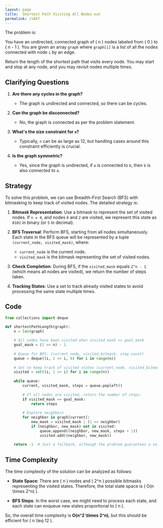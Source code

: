```yaml
---
layout: page
title:  Shortest Path Visiting All Nodes-out
permalink: /s847
---
```


The problem is: 

You have an undirected, connected graph of \( n \) nodes labeled from \( 0 \) to \( n - 1 \). You are given an array `graph` where `graph[i]` is a list of all the nodes connected with node `i` by an edge. 

Return the length of the shortest path that visits every node. You may start and stop at any node, and you may revisit nodes multiple times.

## Clarifying Questions

1. **Are there any cycles in the graph?**
   - The graph is undirected and connected, so there can be cycles.
   
2. **Can the graph be disconnected?**
   - No, the graph is connected as per the problem statement.
   
3. **What's the size constraint for `n`?**
   - Typically, `n` can be as large as 12, but handling cases around this constraint efficiently is crucial.
   
4. **Is the graph symmetric?**
   - Yes, since the graph is undirected, if `a` is connected to `b`, then `b` is also connected to `a`.

## Strategy

To solve this problem, we can use Breadth-First Search (BFS) with bitmasking to keep track of visited nodes. The detailed strategy is:

1. **Bitmask Representation**: Use a bitmask to represent the set of visited nodes. If `n = 4`, and nodes `0` and `2` are visited, we represent this state as `0101` in binary (or `5` in decimal).

2. **BFS Traversal**: Perform BFS, starting from all nodes simultaneously. Each state in the BFS queue will be represented by a tuple `(current_node, visited_mask)`, where:
   - `current_node` is the current node.
   - `visited_mask` is the bitmask representing the set of visited nodes.

3. **Check Completion**: During BFS, if the `visited_mask` equals `2^n - 1` (which means all nodes are visited), we return the number of steps taken.

4. **Tracking States**: Use a set to track already visited states to avoid processing the same state multiple times.

## Code

```python
from collections import deque

def shortestPathLength(graph):
    n = len(graph)
    
    # All nodes have been visited when visited_mask == goal_mask
    goal_mask = (1 << n) - 1
    
    # Queue for BFS: (current_node, visited_bitmask, step_count)
    queue = deque((i, 1 << i, 0) for i in range(n))
    
    # Set to keep track of visited states (current_node, visited_bitmask)
    visited = set((i, 1 << i) for i in range(n))
    
    while queue:
        current, visited_mask, steps = queue.popleft()
        
        # If all nodes are visited, return the number of steps.
        if visited_mask == goal_mask:
            return steps
        
        # Explore neighbors
        for neighbor in graph[current]:
            new_mask = visited_mask | (1 << neighbor)
            if (neighbor, new_mask) not in visited:
                queue.append((neighbor, new_mask, steps + 1))
                visited.add((neighbor, new_mask))
    
    return -1  # Just a fallback, although the problem guarantees a solution.

```

## Time Complexity

The time complexity of the solution can be analyzed as follows:

- **State Space**: There are \( n \) nodes and \( 2^n \) possible bitmasks representing the visited states. Therefore, the total state space is \( O(n \times 2^n) \).
  
- **BFS Steps**: In the worst case, we might need to process each state, and each state can enqueue new states proportional to \( n \).

So, the overall time complexity is **O(n^2 \times 2^n)**, but this should be efficient for \( n \leq 12 \).